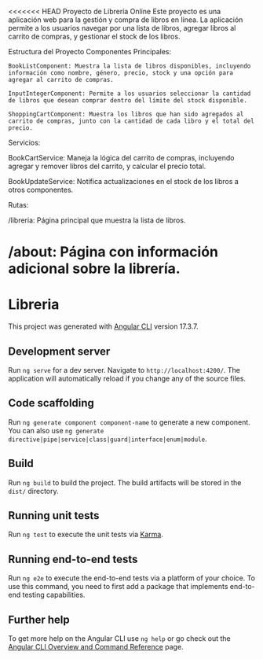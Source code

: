 <<<<<<< HEAD
Proyecto de Librería Online
  Este proyecto es una aplicación web para la gestión y compra de libros en línea. La aplicación permite a los usuarios navegar por una lista de libros, agregar libros al carrito de compras, y gestionar el stock de los libros.

Estructura del Proyecto
  Componentes Principales:

    BookListComponent: Muestra la lista de libros disponibles, incluyendo información como nombre, género, precio, stock y una opción para agregar al carrito de compras.
    
    InputIntegerComponent: Permite a los usuarios seleccionar la cantidad de libros que desean comprar dentro del límite del stock disponible.

    ShoppingCartComponent: Muestra los libros que han sido agregados al carrito de compras, junto con la cantidad de cada libro y el total del precio.

Servicios:

  BookCartService: Maneja la lógica del carrito de compras, incluyendo agregar y remover libros del carrito, y calcular el precio total.

  BookUpdateService: Notifica actualizaciones en el stock de los libros a otros componentes.

Rutas:

  /libreria: Página principal que muestra la lista de libros.

  /about: Página con información adicional sobre la librería.
=======




# Libreria

This project was generated with [Angular CLI](https://github.com/angular/angular-cli) version 17.3.7.

## Development server

Run `ng serve` for a dev server. Navigate to `http://localhost:4200/`. The application will automatically reload if you change any of the source files.

## Code scaffolding

Run `ng generate component component-name` to generate a new component. You can also use `ng generate directive|pipe|service|class|guard|interface|enum|module`.

## Build

Run `ng build` to build the project. The build artifacts will be stored in the `dist/` directory.

## Running unit tests

Run `ng test` to execute the unit tests via [Karma](https://karma-runner.github.io).

## Running end-to-end tests

Run `ng e2e` to execute the end-to-end tests via a platform of your choice. To use this command, you need to first add a package that implements end-to-end testing capabilities.

## Further help

To get more help on the Angular CLI use `ng help` or go check out the [Angular CLI Overview and Command Reference](https://angular.io/cli) page.
